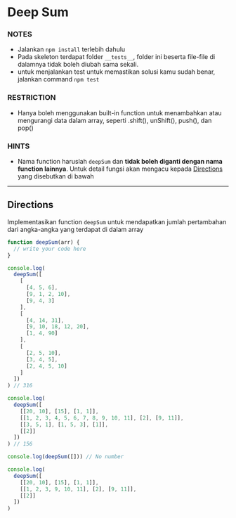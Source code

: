 # Deep Sum

### NOTES

- Jalankan `npm install` terlebih dahulu
- Pada skeleton terdapat folder `__tests__`, folder ini beserta file-file di dalamnya tidak boleh diubah sama sekali.
- untuk menjalankan test untuk memastikan solusi kamu sudah benar, jalankan command `npm test`

### RESTRICTION

- Hanya boleh menggunakan built-in function untuk menambahkan atau mengurangi data dalam array, seperti .shift(), unShift(), push(), dan pop()

### HINTS

- Nama function haruslah `deepSum` dan __tidak boleh diganti dengan nama function lainnya__. Untuk detail fungsi akan mengacu kepada [Directions](#directions) yang disebutkan di bawah

---

## Directions

Implementasikan function `deepSum` untuk mendapatkan jumlah pertambahan dari angka-angka yang terdapat di dalam array

```js
function deepSum(arr) {
  // write your code here
}

console.log(
  deepSum([
    [
      [4, 5, 6],
      [9, 1, 2, 10],
      [9, 4, 3]
    ],
    [
      [4, 14, 31],
      [9, 10, 18, 12, 20],
      [1, 4, 90]
    ],
    [
      [2, 5, 10],
      [3, 4, 5],
      [2, 4, 5, 10]
    ]
  ])
) // 316

console.log(
  deepSum([
    [[20, 10], [15], [1, 1]],
    [[1, 2, 3, 4, 5, 6, 7, 8, 9, 10, 11], [2], [9, 11]],
    [[3, 5, 1], [1, 5, 3], [1]],
    [[2]]
  ])
) // 156

console.log(deepSum([])) // No number

console.log(
  deepSum([
    [[20, 10], [15], [1, 1]],
    [[1, 2, 3, 9, 10, 11], [2], [9, 11]],
    [[2]]
  ])
)
```
